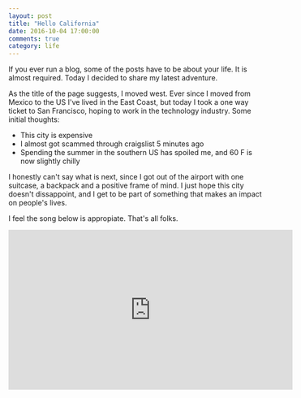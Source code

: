 ```yaml
---
layout: post
title: "Hello California"
date: 2016-10-04 17:00:00
comments: true
category: life
---
```


If you ever run a blog, some of the posts have to be about your life. It is almost required.
Today I decided to share my latest adventure.

As the title of the page suggests, I moved west. Ever since I moved from Mexico to the US I've
lived in the East Coast, but today I took a one way ticket to San Francisco, hoping to work
in the technology industry. Some initial thoughts:

* This city is expensive
* I almost got scammed through craigslist 5 minutes ago
* Spending the summer in the southern US has spoiled me, and 60 F is now slightly chilly

I honestly can't say what is next, since I got out of the airport with one suitcase, a backpack
and a positive frame of mind. I just hope this city doesn't dissappoint, and I get to be part
of something that makes an impact on people's lives.

I feel the song below is appropiate. That's all folks.

<iframe width="560" height="315" src="https://www.youtube.com/embed/wq-S8CIU7VA" frameborder="0" allowfullscreen></iframe>


